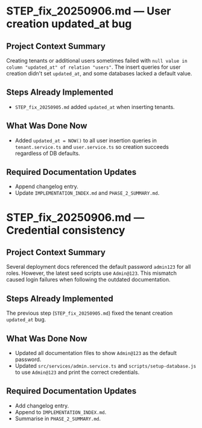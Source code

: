 # STEP_fix_20250906.md — User creation updated_at bug

## Project Context Summary
Creating tenants or additional users sometimes failed with `null value in column "updated_at" of relation "users"`. The insert queries for user creation didn't set `updated_at`, and some databases lacked a default value.

## Steps Already Implemented
- `STEP_fix_20250905.md` added `updated_at` when inserting tenants.

## What Was Done Now
- Added `updated_at = NOW()` to all user insertion queries in `tenant.service.ts` and `user.service.ts` so creation succeeds regardless of DB defaults.

## Required Documentation Updates
- Append changelog entry.
- Update `IMPLEMENTATION_INDEX.md` and `PHASE_2_SUMMARY.md`.
# STEP_fix_20250906.md — Credential consistency

## Project Context Summary
Several deployment docs referenced the default password `admin123` for all roles. However, the latest seed scripts use `Admin@123`. This mismatch caused login failures when following the outdated documentation.

## Steps Already Implemented
The previous step (`STEP_fix_20250905.md`) fixed the tenant creation `updated_at` bug.

## What Was Done Now
- Updated all documentation files to show `Admin@123` as the default password.
- Updated `src/services/admin.service.ts` and `scripts/setup-database.js` to use `Admin@123` and print the correct credentials.

## Required Documentation Updates
- Add changelog entry.
- Append to `IMPLEMENTATION_INDEX.md`.
- Summarise in `PHASE_2_SUMMARY.md`.
